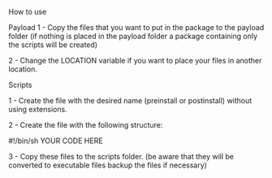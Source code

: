 How to use

Payload
1 - Copy the files that you want to put in the package to the payload folder (if nothing is placed in the payload folder a package containing only the scripts will be created)

2 - Change the LOCATION variable if you want to place your files in another location.

Scripts

1 - Create the file with the desired name (preinstall or postinstall) without using extensions.

2 - Create the file with the following structure:

#!/bin/sh
YOUR CODE HERE

3 - Copy these files to the scripts folder. (be aware that they will be converted to executable files backup the files if necessary)
